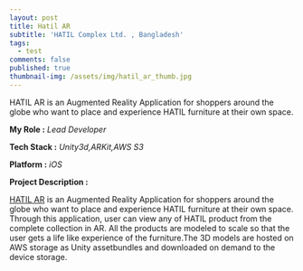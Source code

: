 ```yaml
---
layout: post
title: Hatil AR
subtitle: 'HATIL Complex Ltd. , Bangladesh'
tags:
  - test
comments: false
published: true
thumbnail-img: /assets/img/hatil_ar_thumb.jpg
---
```


HATIL AR is an Augmented Reality Application for shoppers around the globe who want to place and experience HATIL furniture at their own space.

**My Role :** _Lead Developer_ 

**Tech Stack :** _Unity3d,ARKit,AWS S3_ 

**Platform :** _iOS_

**Project Description :**

[HATIL AR](https://apps.apple.com/us/app/hatil-augmented-reality/id1454657901) is an Augmented Reality Application for shoppers around the globe who want to place and experience HATIL furniture at their own space. Through this application, user can view any of HATIL product from the complete collection in AR. All the products are modeled to scale so that the user gets a life like experience of the furniture.The 3D models are hosted on AWS storage as Unity assetbundles and downloaded on demand to the device storage.